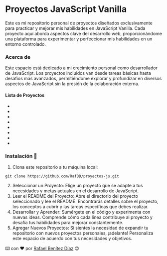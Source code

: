 # Proyectos JavaScript Vanilla

Este es mi repositorio personal de proyectos diseñados exclusivamente para practicar y mejorar mis habilidades en JavaScript Vanilla. Cada proyecto aquí aborda aspectos clave del desarrollo web, proporcionándome una plataforma para experimentar y perfeccionar mis habilidades en un entorno controlado.

<h3>Acerca de</h3>
Este espacio está dedicado a mi crecimiento personal como desarrollador de JavaScript. Los proyectos incluidos van desde tareas básicas hasta desafíos más avanzados, permitiéndome explorar y profundizar en diversos aspectos de JavaScript sin la presión de la colaboración externa.

<h4>Lista de Proyectos</h4>
<ul>
    <li></li>
    <li></li>
    <li></li>
    <li></li>
    <li></li>
    <li></li>
    <li></li>
    <li></li>
</ul>

### Instalación 🔧
1. Clona este repositorio a tu máquina local:
```
git clone https://github.com/RafBD/proyectos-js.git
```
2. Seleccionar un Proyecto: Elige un proyecto que se adapte a tus necesidades y metas actuales en el desarrollo de JavaScript.
3. Leer el README del Proyecto: Abre el directorio del proyecto seleccionado y lee el README. Encontrarás detalles sobre el proyecto, los conceptos a cubrir y las tareas específicas que debes realizar.
4. Desarrollar y Aprender: Sumérgete en el código y experimenta con nuevas ideas. Comprende cómo cada línea contribuye al proyecto y desafía tus habilidades para mejorar constantemente.
5. Agregar Nuevos Proyectos: Si sientes la necesidad de expandir tu repositorio con nuevos proyectos personales, ¡adelante! Personaliza este espacio de acuerdo con tus necesidades y objetivos.

⌨️ con ❤️ por [Rafael Benítez Díaz](https://github.com/RafBD) 😊